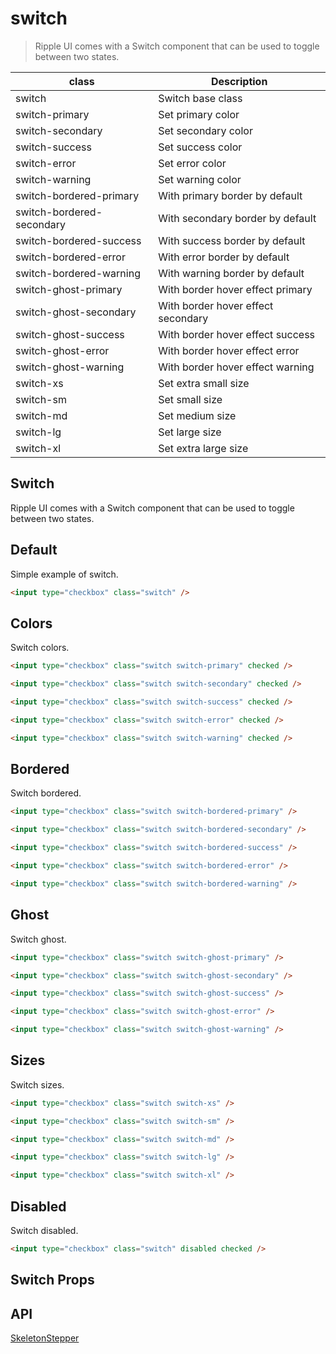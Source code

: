 # switch

> Ripple UI comes with a Switch component that can be used to toggle between two states.

| class                     | Description                        |
| ------------------------- | ---------------------------------- |
| switch                    | Switch base class                  |
| switch-primary            | Set primary color                  |
| switch-secondary          | Set secondary color                |
| switch-success            | Set success color                  |
| switch-error              | Set error color                    |
| switch-warning            | Set warning color                  |
| switch-bordered-primary   | With primary border by default     |
| switch-bordered-secondary | With secondary border by default   |
| switch-bordered-success   | With success border by default     |
| switch-bordered-error     | With error border by default       |
| switch-bordered-warning   | With warning border by default     |
| switch-ghost-primary      | With border hover effect primary   |
| switch-ghost-secondary    | With border hover effect secondary |
| switch-ghost-success      | With border hover effect success   |
| switch-ghost-error        | With border hover effect error     |
| switch-ghost-warning      | With border hover effect warning   |
| switch-xs                 | Set extra small size               |
| switch-sm                 | Set small size                     |
| switch-md                 | Set medium size                    |
| switch-lg                 | Set large size                     |
| switch-xl                 | Set extra large size               |

## Switch

Ripple UI comes with a Switch component that can be used to toggle between two states.

## [​](#default)Default

Simple example of switch.

```html
<input type="checkbox" class="switch" />
```

## [​](#colors)Colors

Switch colors.

```html
<input type="checkbox" class="switch switch-primary" checked />

<input type="checkbox" class="switch switch-secondary" checked />

<input type="checkbox" class="switch switch-success" checked />

<input type="checkbox" class="switch switch-error" checked />

<input type="checkbox" class="switch switch-warning" checked />
```

## [​](#bordered)Bordered

Switch bordered.

```html
<input type="checkbox" class="switch switch-bordered-primary" />

<input type="checkbox" class="switch switch-bordered-secondary" />

<input type="checkbox" class="switch switch-bordered-success" />

<input type="checkbox" class="switch switch-bordered-error" />

<input type="checkbox" class="switch switch-bordered-warning" />
```

## [​](#ghost)Ghost

Switch ghost.

```html
<input type="checkbox" class="switch switch-ghost-primary" />

<input type="checkbox" class="switch switch-ghost-secondary" />

<input type="checkbox" class="switch switch-ghost-success" />

<input type="checkbox" class="switch switch-ghost-error" />

<input type="checkbox" class="switch switch-ghost-warning" />
```

## [​](#sizes)Sizes

Switch sizes.

```html
<input type="checkbox" class="switch switch-xs" />

<input type="checkbox" class="switch switch-sm" />

<input type="checkbox" class="switch switch-md" />

<input type="checkbox" class="switch switch-lg" />

<input type="checkbox" class="switch switch-xl" />
```

## [​](#disabled)Disabled

Switch disabled.

```html
<input type="checkbox" class="switch" disabled checked />
```

## [​](#switch-props)Switch Props

## [​](#api)API

[Skeleton](/docs/components/skeleton)[Stepper](/docs/components/stepper)
